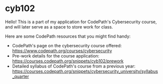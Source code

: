 # cyb102
Hello! This is a part of my application for CodePath's Cybersecurity course, and will later serve as a space to store work for class.

Here are some CodePath resources that you might find handy:
- CodePath's page on the cybersecurity course offered: https://www.codepath.org/courses/cybersecurity
- Pre-work details for the course application: https://courses.codepath.org/snippets/cyb102/prework
- Detailed syllabus of CodePath's course from a previous year: https://courses.codepath.org/snippets/cybersecurity_university/syllabus_quarter
